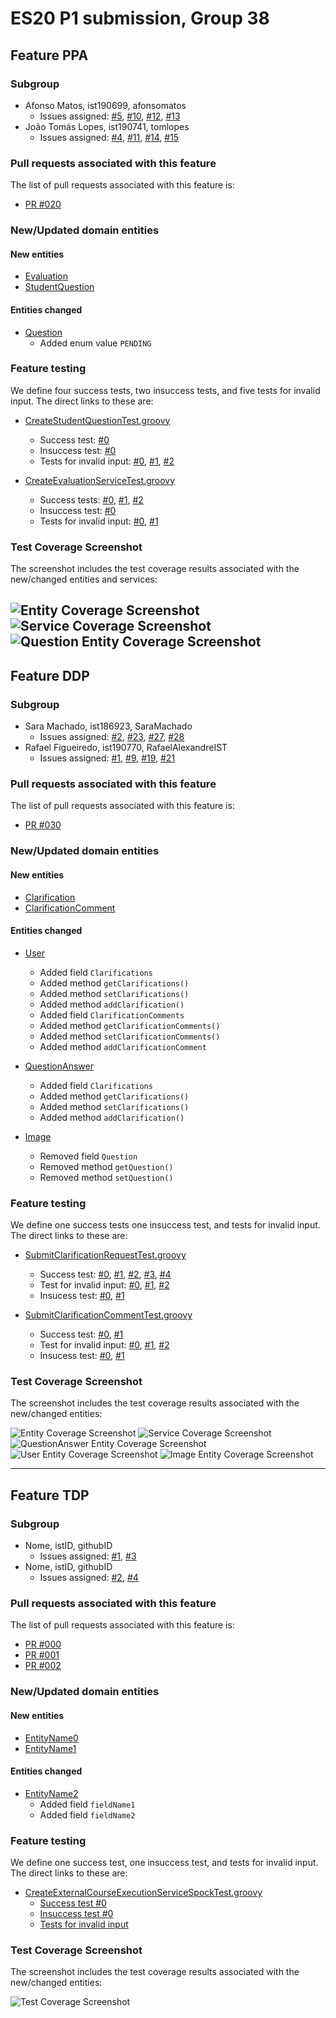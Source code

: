 # ES20 P1 submission, Group 38

## Feature PPA

### Subgroup
 - Afonso Matos, ist190699, afonsomatos
   + Issues assigned: [#5](https://github.com/tecnico-softeng/es20tg_38-project/issues/5), [#10](https://github.com/tecnico-softeng/es20tg_38-project/issues/10), [#12](https://github.com/tecnico-softeng/es20tg_38-project/issues/12), [#13](https://github.com/tecnico-softeng/es20tg_38-project/issues/13)
 - João Tomás Lopes, ist190741, tomlopes
   + Issues assigned: [#4](https://github.com/tecnico-softeng/es20tg_38-project/issues/4), [#11](https://github.com/tecnico-softeng/es20tg_38-project/issues/11), [#14](https://github.com/tecnico-softeng/es20tg_38-project/issues/14), [#15](https://github.com/tecnico-softeng/es20tg_38-project/issues/15) 
  
### Pull requests associated with this feature

The list of pull requests associated with this feature is:

 - [PR #020](https://github.com/tecnico-softeng/es20tg_38-project/pull/20)

### New/Updated domain entities

#### New entities
 - [Evaluation](https://github.com/tecnico-softeng/es20tg_38-project/blob/develop/backend/src/main/java/pt/ulisboa/tecnico/socialsoftware/tutor/studentquestion/domain/Evaluation.java)
 - [StudentQuestion](https://github.com/tecnico-softeng/es20tg_38-project/blob/develop/backend/src/main/java/pt/ulisboa/tecnico/socialsoftware/tutor/studentquestion/domain/StudentQuestion.java)

#### Entities changed
 - [Question](https://github.com/tecnico-softeng/es20tg_38-project/blob/develop/backend/src/main/java/pt/ulisboa/tecnico/socialsoftware/tutor/question/domain/Question.java)
   + Added enum value `PENDING`
 
### Feature testing

We define four success tests, two insuccess tests, and five tests for invalid input. The direct links to these are:

 - [CreateStudentQuestionTest.groovy](https://github.com/tecnico-softeng/es20tg_38-project/blob/develop/backend/src/test/groovy/pt/ulisboa/tecnico/socialsoftware/tutor/studentquestion/service/CreateStudentQuestionTest.groovy)
    + Success test: [#0](https://github.com/tecnico-softeng/es20tg_38-project/blob/develop/backend/src/test/groovy/pt/ulisboa/tecnico/socialsoftware/tutor/studentquestion/service/CreateStudentQuestionTest.groovy#L101)
    + Insuccess test: [#0](https://github.com/tecnico-softeng/es20tg_38-project/blob/develop/backend/src/test/groovy/pt/ulisboa/tecnico/socialsoftware/tutor/studentquestion/service/CreateStudentQuestionTest.groovy#L54)
    + Tests for invalid input: [#0](https://github.com/tecnico-softeng/es20tg_38-project/blob/develop/backend/src/test/groovy/pt/ulisboa/tecnico/socialsoftware/tutor/studentquestion/service/CreateStudentQuestionTest.groovy#L67), [#1](https://github.com/tecnico-softeng/es20tg_38-project/blob/develop/backend/src/test/groovy/pt/ulisboa/tecnico/socialsoftware/tutor/studentquestion/service/CreateStudentQuestionTest.groovy#L79), [#2](https://github.com/tecnico-softeng/es20tg_38-project/blob/develop/backend/src/test/groovy/pt/ulisboa/tecnico/socialsoftware/tutor/studentquestion/service/CreateStudentQuestionTest.groovy#L87)
  
 - [CreateEvaluationServiceTest.groovy](https://github.com/tecnico-softeng/es20tg_38-project/blob/develop/backend/src/test/groovy/pt/ulisboa/tecnico/socialsoftware/tutor/studentquestion/service/CreateEvaluationServiceTest.groovy)
    + Success tests: [#0](https://github.com/tecnico-softeng/es20tg_38-project/blob/develop/backend/src/test/groovy/pt/ulisboa/tecnico/socialsoftware/tutor/studentquestion/service/CreateEvaluationServiceTest.groovy#L84), [#1](https://github.com/tecnico-softeng/es20tg_38-project/blob/develop/backend/src/test/groovy/pt/ulisboa/tecnico/socialsoftware/tutor/studentquestion/service/CreateEvaluationServiceTest.groovy#L141), [#2](https://github.com/tecnico-softeng/es20tg_38-project/blob/develop/backend/src/test/groovy/pt/ulisboa/tecnico/socialsoftware/tutor/studentquestion/service/CreateEvaluationServiceTest.groovy#L189) 
    + Insuccess test: [#0](https://github.com/tecnico-softeng/es20tg_38-project/blob/develop/backend/src/test/groovy/pt/ulisboa/tecnico/socialsoftware/tutor/studentquestion/service/CreateEvaluationServiceTest.groovy#L171)
    + Tests for invalid input: [#0](https://github.com/tecnico-softeng/es20tg_38-project/blob/develop/backend/src/test/groovy/pt/ulisboa/tecnico/socialsoftware/tutor/studentquestion/service/CreateEvaluationServiceTest.groovy#L110), [#1](https://github.com/tecnico-softeng/es20tg_38-project/blob/develop/backend/src/test/groovy/pt/ulisboa/tecnico/socialsoftware/tutor/studentquestion/service/CreateEvaluationServiceTest.groovy#L126)
   

### Test Coverage Screenshot

The screenshot includes the test coverage results associated with the new/changed entities and services:

![Entity Coverage Screenshot](https://github.com/tecnico-softeng/es20tg_38-project/blob/p1-submission/backend/assets/p1/PpA/domain_coverage.png)
![Service Coverage Screenshot](https://github.com/tecnico-softeng/es20tg_38-project/blob/p1-submission/backend/assets/p1/PpA/service_coverage.png)
![Question Entity Coverage Screenshot](https://github.com/tecnico-softeng/es20tg_38-project/blob/p1-submission/backend/assets/p1/PpA/question_coverage.png)
---

## Feature DDP

### Subgroup
 - Sara Machado, ist186923, SaraMachado
   + Issues assigned: [#2](https://github.com/tecnico-softeng/es20tg_38-project/issues/2), [#23](https://github.com/tecnico-softeng/es20tg_38-project/issues/23), [#27](https://github.com/tecnico-softeng/es20tg_38-project/issues/27), [#28](https://github.com/tecnico-softeng/es20tg_38-project/issues/28)
 - Rafael Figueiredo, ist190770, RafaelAlexandreIST
   + Issues assigned: [#1](https://github.com/tecnico-softeng/es20tg_38-project/issues/1), [#9](https://github.com/tecnico-softeng/es20tg_38-project/issues/9), [#19](https://github.com/tecnico-softeng/es20tg_38-project/issues/19), [#21](https://github.com/tecnico-softeng/es20tg_38-project/issues/21)
 
### Pull requests associated with this feature

The list of pull requests associated with this feature is:

 - [PR #030](https://github.com/tecnico-softeng/es20tg_38-project/pull/30)


### New/Updated domain entities

#### New entities
 - [Clarification](https://github.com/tecnico-softeng/es20tg_38-project/blob/develop/backend/src/main/java/pt/ulisboa/tecnico/socialsoftware/tutor/clarification/domain/Clarification.java)
 - [ClarificationComment](https://github.com/tecnico-softeng/es20tg_38-project/blob/develop/backend/src/main/java/pt/ulisboa/tecnico/socialsoftware/tutor/clarification/domain/ClarificationComment.java)

#### Entities changed
 - [User](https://github.com/tecnico-softeng/es20tg_38-project/blob/develop/backend/src/main/java/pt/ulisboa/tecnico/socialsoftware/tutor/user/User.java)
   + Added field `Clarifications`
   + Added method `getClarifications()`
   + Added method `setClarifications()`
   + Added method `addClarification()`
   + Added field  `ClarificationComments`
   + Added method `getClarificationComments()`
   + Added method `setClarificationComments()`
   + Added method `addClarificationComment`

 - [QuestionAnswer](https://github.com/tecnico-softeng/es20tg_38-project/blob/develop/backend/src/main/java/pt/ulisboa/tecnico/socialsoftware/tutor/answer/domain/QuestionAnswer.java)
   + Added field `Clarifications`
   + Added method `getClarifications()`
   + Added method `setClarifications()`
   + Added method `addClarification()`
 
 - [Image](https://github.com/tecnico-softeng/es20tg_38-project/blob/develop/backend/src/main/java/pt/ulisboa/tecnico/socialsoftware/tutor/image/domain/Image.java)
   - Removed field `Question`
   - Removed method `getQuestion()`
   - Removed method `setQuestion()`
 
### Feature testing

We define one success tests one insuccess test, and tests for invalid input. The direct links to these are:

 - [SubmitClarificationRequestTest.groovy](https://github.com/tecnico-softeng/es20tg_38-project/blob/develop/backend/src/test/groovy/pt/ulisboa/tecnico/socialsoftware/tutor/clarification/service/SubmitClarificationRequestTest.groovy)
    + Success test: [#0](https://github.com/tecnico-softeng/es20tg_38-project/blob/6d33638c063f7780ed4bd3ab0ec8cfcef4cb6f1e/backend/src/test/groovy/pt/ulisboa/tecnico/socialsoftware/tutor/clarification/service/SubmitClarificationRequestTest.groovy#L112), [#1](https://github.com/tecnico-softeng/es20tg_38-project/blob/6d33638c063f7780ed4bd3ab0ec8cfcef4cb6f1e/backend/src/test/groovy/pt/ulisboa/tecnico/socialsoftware/tutor/clarification/service/SubmitClarificationRequestTest.groovy#L126), [#2](https://github.com/tecnico-softeng/es20tg_38-project/blob/6d33638c063f7780ed4bd3ab0ec8cfcef4cb6f1e/backend/src/test/groovy/pt/ulisboa/tecnico/socialsoftware/tutor/clarification/service/SubmitClarificationRequestTest.groovy#L146), [#3](https://github.com/tecnico-softeng/es20tg_38-project/blob/6d33638c063f7780ed4bd3ab0ec8cfcef4cb6f1e/backend/src/test/groovy/pt/ulisboa/tecnico/socialsoftware/tutor/clarification/service/SubmitClarificationRequestTest.groovy#L168), [#4](https://github.com/tecnico-softeng/es20tg_38-project/blob/6d33638c063f7780ed4bd3ab0ec8cfcef4cb6f1e/backend/src/test/groovy/pt/ulisboa/tecnico/socialsoftware/tutor/clarification/service/SubmitClarificationRequestTest.groovy#L272)
    + Test for invalid input: [#0](https://github.com/tecnico-softeng/es20tg_38-project/blob/6d33638c063f7780ed4bd3ab0ec8cfcef4cb6f1e/backend/src/test/groovy/pt/ulisboa/tecnico/socialsoftware/tutor/clarification/service/SubmitClarificationRequestTest.groovy#L177), [#1](https://github.com/tecnico-softeng/es20tg_38-project/blob/6d33638c063f7780ed4bd3ab0ec8cfcef4cb6f1e/backend/src/test/groovy/pt/ulisboa/tecnico/socialsoftware/tutor/clarification/service/SubmitClarificationRequestTest.groovy#L199), [#2](https://github.com/tecnico-softeng/es20tg_38-project/blob/6d33638c063f7780ed4bd3ab0ec8cfcef4cb6f1e/backend/src/test/groovy/pt/ulisboa/tecnico/socialsoftware/tutor/clarification/service/SubmitClarificationRequestTest.groovy#L225)
    + Insucess test: [#0](https://github.com/tecnico-softeng/es20tg_38-project/blob/6d33638c063f7780ed4bd3ab0ec8cfcef4cb6f1e/backend/src/test/groovy/pt/ulisboa/tecnico/socialsoftware/tutor/clarification/service/SubmitClarificationRequestTest.groovy#L240), [#1](https://github.com/tecnico-softeng/es20tg_38-project/blob/6d33638c063f7780ed4bd3ab0ec8cfcef4cb6f1e/backend/src/test/groovy/pt/ulisboa/tecnico/socialsoftware/tutor/clarification/service/SubmitClarificationRequestTest.groovy#L255)

 - [SubmitClarificationCommentTest.groovy](https://github.com/tecnico-softeng/es20tg_38-project/blob/develop/backend/src/test/groovy/pt/ulisboa/tecnico/socialsoftware/tutor/clarification/service/SubmitClarificationCommentTest.groovy)
    + Success test: [#0](https://github.com/tecnico-softeng/es20tg_38-project/blob/6d33638c063f7780ed4bd3ab0ec8cfcef4cb6f1e/backend/src/test/groovy/pt/ulisboa/tecnico/socialsoftware/tutor/clarification/service/SubmitClarificationCommentTest.groovy#L125), [#1](https://github.com/tecnico-softeng/es20tg_38-project/blob/6d33638c063f7780ed4bd3ab0ec8cfcef4cb6f1e/backend/src/test/groovy/pt/ulisboa/tecnico/socialsoftware/tutor/clarification/service/SubmitClarificationCommentTest.groovy#L138)
    + Test for invalid input: [#0](https://github.com/tecnico-softeng/es20tg_38-project/blob/6d33638c063f7780ed4bd3ab0ec8cfcef4cb6f1e/backend/src/test/groovy/pt/ulisboa/tecnico/socialsoftware/tutor/clarification/service/SubmitClarificationCommentTest.groovy#L151), [#1](https://github.com/tecnico-softeng/es20tg_38-project/blob/6d33638c063f7780ed4bd3ab0ec8cfcef4cb6f1e/backend/src/test/groovy/pt/ulisboa/tecnico/socialsoftware/tutor/clarification/service/SubmitClarificationCommentTest.groovy#L167), [#2](https://github.com/tecnico-softeng/es20tg_38-project/blob/6d33638c063f7780ed4bd3ab0ec8cfcef4cb6f1e/backend/src/test/groovy/pt/ulisboa/tecnico/socialsoftware/tutor/clarification/service/SubmitClarificationCommentTest.groovy#L189)
    + Insucess test: [#0](https://github.com/tecnico-softeng/es20tg_38-project/blob/6d33638c063f7780ed4bd3ab0ec8cfcef4cb6f1e/backend/src/test/groovy/pt/ulisboa/tecnico/socialsoftware/tutor/clarification/service/SubmitClarificationCommentTest.groovy#L198), [#1](https://github.com/tecnico-softeng/es20tg_38-project/blob/6d33638c063f7780ed4bd3ab0ec8cfcef4cb6f1e/backend/src/test/groovy/pt/ulisboa/tecnico/socialsoftware/tutor/clarification/service/SubmitClarificationCommentTest.groovy#L215)
 


### Test Coverage Screenshot

The screenshot includes the test coverage results associated with the new/changed entities:

![Entity Coverage Screenshot](https://github.com/tecnico-softeng/es20tg_38-project/blob/p1-submission/backend/assets/p1/DdP/Entity.png)
![Service Coverage Screenshot](https://github.com/tecnico-softeng/es20tg_38-project/blob/p1-submission/backend/assets/p1/DdP/Service.png)
![QuestionAnswer Entity Coverage Screenshot](https://github.com/tecnico-softeng/es20tg_38-project/blob/p1-submission/backend/assets/p1/DdP/QuestionAnswerEntity.png)
![User Entity Coverage Screenshot](https://github.com/tecnico-softeng/es20tg_38-project/blob/p1-submission/backend/assets/p1/DdP/UserEntity.png)
![Image Entity Coverage Screenshot](https://github.com/tecnico-softeng/es20tg_38-project/blob/p1-submission/backend/assets/p1/DdP/ImageEntity.png)

---

## Feature TDP

### Subgroup
 - Nome, istID, githubID
   + Issues assigned: [#1](https://github.com), [#3](https://github.com)
 - Nome, istID, githubID
   + Issues assigned: [#2](https://github.com), [#4](https://github.com)
 
### Pull requests associated with this feature

The list of pull requests associated with this feature is:

 - [PR #000](https://github.com)
 - [PR #001](https://github.com)
 - [PR #002](https://github.com)


### New/Updated domain entities

#### New entities
 - [EntityName0](https://github.com)
 - [EntityName1](https://github.com)

#### Entities changed
 - [EntityName2](https://github.com)
   + Added field `fieldName1`
   + Added field `fieldName2`
 
### Feature testing

We define one success test, one insuccess test, and tests for invalid input. The direct links to these are:

 - [CreateExternalCourseExecutionServiceSpockTest.groovy](https://github.com/socialsoftware/quizzes-tutor/blob/31ba9bd5f5ddcbab61f1c4b2daca7331ad099f98/backend/src/test/groovy/pt/ulisboa/tecnico/socialsoftware/tutor/administration/service/CreateExternalCourseExecutionServiceSpockTest.groovy)
    + [Success test #0](https://github.com/socialsoftware/quizzes-tutor/blob/31ba9bd5f5ddcbab61f1c4b2daca7331ad099f98/backend/src/test/groovy/pt/ulisboa/tecnico/socialsoftware/tutor/administration/service/CreateExternalCourseExecutionServiceSpockTest.groovy#L39)
    + [Insuccess test #0](https://github.com/socialsoftware/quizzes-tutor/blob/31ba9bd5f5ddcbab61f1c4b2daca7331ad099f98/backend/src/test/groovy/pt/ulisboa/tecnico/socialsoftware/tutor/administration/service/CreateExternalCourseExecutionServiceSpockTest.groovy#L104)
    + [Tests for invalid input](https://github.com/socialsoftware/quizzes-tutor/blob/31ba9bd5f5ddcbab61f1c4b2daca7331ad099f98/backend/src/test/groovy/pt/ulisboa/tecnico/socialsoftware/tutor/administration/service/CreateExternalCourseExecutionServiceSpockTest.groovy#L145)


### Test Coverage Screenshot

The screenshot includes the test coverage results associated with the new/changed entities:

![Test Coverage Screenshot](https://web.tecnico.ulisboa.pt/~joaofernandoferreira/1920/ES/coverage_ex1.png)
